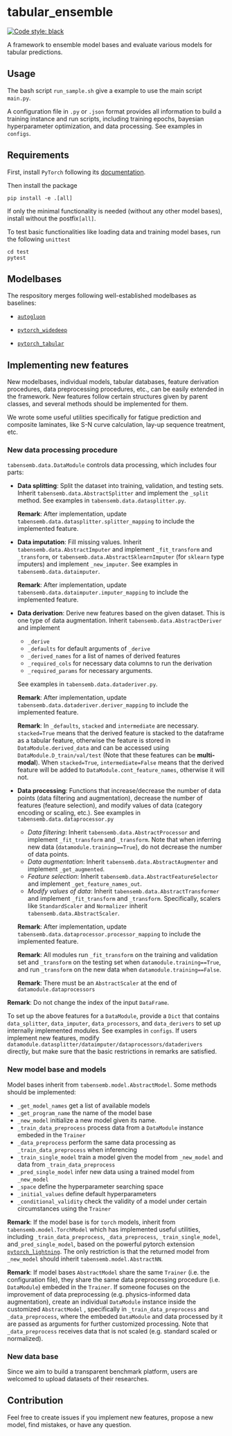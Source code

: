 # tabular_ensemble
[![Code style: black](https://img.shields.io/badge/code%20style-black-000000.svg)](https://github.com/psf/black)

A framework to ensemble model bases and evaluate various models for tabular predictions.

## Usage

The bash script `run_sample.sh` give a example to use the main script `main.py`.

A configuration file in `.py` or `.json` format provides all information to build a training instance and run scripts, including training epochs, bayesian hyperparameter optimization, and data processing. See examples in `configs`.

## Requirements

First, install `PyTorch` following its [documentation](https://pytorch.org/get-started/locally/).

Then install the package

```shell
pip install -e .[all]
```

If only the minimal functionality is needed (without any other model bases), install without the postfix`[all]`.

To test basic functionalities like loading data and training model bases, run the following `unittest`

```shell
cd test
pytest
```

## Modelbases

The respository merges following well-established modelbases as baselines:

* [`autogluon`](https://github.com/autogluon/autogluon)

* [`pytorch_widedeep`](https://github.com/jrzaurin/pytorch-widedeep)

* [`pytorch_tabular`](https://github.com/manujosephv/pytorch_tabular)


## Implementing new features

New modelbases, individual models, tabular databases, feature derivation procedures, data preprocessing procedures, etc., can be easily extended in the framework. New features follow certain structures given by parent classes, and several methods should be implemented for them.

We wrote some useful utilities specifically for fatigue prediction and composite laminates, like S-N curve calculation, lay-up sequence treatment, etc.

### New data processing procedure

`tabensemb.data.DataModule` controls data processing, which includes four parts:

* **Data splitting**: Split the dataset into training, validation, and testing sets. Inherit `tabensemb.data.AbstractSplitter` and implement the `_split` method. See examples in `tabensemb.data.datasplitter.py`.

  **Remark**: After implementation, update `tabensemb.data.datasplitter.splitter_mapping` to include the implemented feature.

* **Data imputation**: Fill missing values. Inherit `tabensemb.data.AbstractImputer` and implement `_fit_transform` and `_transform`, or `tabensemb.data.AbstractSklearnImputer` (for `sklearn` type imputers)  and implement `_new_imputer`. See examples in `tabensemb.data.dataimputer`.

  **Remark**: After implementation, update `tabensemb.data.dataimputer.imputer_mapping` to include the implemented feature.

* **Data derivation**: Derive new features based on the given dataset. This is one type of data augmentation. Inherit `tabensemb.data.AbstractDeriver` and implement 

  * `_derive`
  * `_defaults` for default arguments of `_derive`
  * `_derived_names` for a list of names of derived features
  * `_required_cols` for necessary data columns to run the derivation
  * `_required_params` for necessary arguments.

  See examples in `tabensemb.data.dataderiver.py`.

  **Remark**: After implementation, update `tabensemb.data.dataderiver.deriver_mapping` to include the implemented feature.

  **Remark**: In `_defaults`, `stacked` and `intermediate` are necessary. `stacked=True` means that the derived feature is stacked to the dataframe as a tabular feature, otherwise the feature is stored in `DataModule.derived_data` and can be accessed using `DataModule.D_train/val/test` (Note that these features can be **multi-modal**). When `stacked=True`,  `intermediate=False` means that the derived feature will be added to `DataModule.cont_feature_names`, otherwise it will not.

* **Data processing**: Functions that increase/decrease the number of data points (data filtering and augmentation), decrease the number of features (feature selection), and modify values of data (category encoding or scaling, etc.).  See examples in `tabensemb.data.dataprocessor.py`

  * *Data filtering*: Inherit `tabensemb.data.AbstractProcessor` and implement `_fit_transform` and `_transform`. Note that when inferring new data (`datamodule.training==True`), do not decrease the number of data points.
  * *Data augmentation*: Inherit `tabensemb.data.AbstractAugmenter` and implement `_get_augmented`.
  * *Feature selection*: Inherit `tabensemb.data.AbstractFeatureSelector` and implement `_get_feature_names_out`.
  * *Modify values of data*: Inherit `tabensemb.data.AbstractTransformer` and implement `_fit_transform` and `_transform`. Specifically, scalers like `StandardScaler` and `Normalizer` inherit `tabensemb.data.AbstractScaler`. 

  **Remark**: After implementation, update `tabensemb.data.dataprocessor.processor_mapping` to include the implemented feature.

  **Remark**: All modules run `_fit_transform` on the training and validation set and `_transform` on the testing set when `datamodule.training==True`, and run `_transform` on the new data when `datamodule.training==False`.

  **Remark**: There must be an `AbstractScaler` at the end of `datamodule.dataprocessors`

**Remark**: Do not change the index of the input `DataFrame`.

To set up the above features for a `DataModule`, provide a `Dict` that contains `data_splitter`, `data_imputer`, `data_processors`, and `data_derivers` to set up internally implemented modules. See examples in `configs`. If users implement new features, modify `datamodule.datasplitter/dataimputer/dataprocessors/dataderivers` directly, but make sure that the basic restrictions in remarks are satisfied.

### New model base and models

Model bases inherit from `tabensemb.model.AbstractModel`. Some methods should be implemented:

* `_get_model_names` get a list of available models
* `_get_program_name` the name of the model base
* `_new_model` initialize a new model given its name.
* `_train_data_preprocess` process data from a `DataModule` instance embeded in the `Trainer`
* `_data_preprocess` perform the same data processing as `_train_data_preprocess` when inferencing
* `_train_single_model` train a model given the model from `_new_model` and data from `_train_data_preprocess`
* `_pred_single_model` infer new data using a trained model from `_new_model`
* `_space` define the hyperparameter searching space
* `_initial_values` define default hyperparameters
* `_conditional_validity` check the validity of a model under certain circumstances using the `Trainer` 

**Remark**: If the model base is for `torch` models, inherit from `tabensemb.model.TorchModel` which has implemented useful utilities, including `_train_data_preprocess`, `_data_preprocess`, `_train_single_model`, and`_pred_single_model`, based on the powerful pytorch extension [`pytorch_lightning`](https://github.com/Lightning-AI/lightning). The only restriction is that the returned model from `_new_model` should inherit `tabensemb.model.AbstractNN`.

**Remark**: If model bases `AbstractModel` share the same `Trainer` (i.e. the configuration file), they share the same data preprocessing procedure (i.e. `DataModule`) embeded in the `Trainer`. If someone focuses on the improvement of data preprocessing (e.g. physics-informed data augmentation), create an individual `DataModule` instance inside the customized `AbstractModel` , specifically in `_train_data_preprocess` and `_data_preprocess`, where the embeded `DataModule` and data processed by it are passed as arguments for further customized processing. Note that `_data_preprocess` receives data that is not scaled (e.g. standard scaled or normalized).

### New data base

Since we aim to build a transparent benchmark platform, users are welcomed to upload datasets of their researches.

## Contribution

Feel free to create issues if you implement new features, propose a new model, find mistakes, or have any question.

